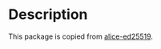 # Description

This package is copied from [alice-ed25519](https://github.com/alexSmallWorld/alice-ed25519.git).
